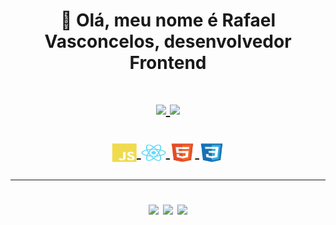 <div align=center>
    <h1>👋 Olá, meu nome é Rafael Vasconcelos, desenvolvedor Frontend     <h1>   
  <div>
    <a href="https://github.com/rafael-lima-vasconcelos">
    <img height="200em" src="https://github-readme-stats.vercel.app/api?username=rafael-lima-vasconcelos&theme=merko&count_private=true"/>
    <img height="200em" src="https://github-readme-stats.vercel.app/api/top-langs/?username=anuraghazra&theme=merko&card_width=500"    />
  </div>
  <div style="display: inline_block"><br>
    <img align="center" alt="Rafa-Js" height="30" width="40" src="https://raw.githubusercontent.com/devicons/devicon/master/icons/javascript/javascript-plain.svg">  
    <img align="center" alt="Rafa-React" height="30" width="40" src="https://raw.githubusercontent.com/devicons/devicon/master/icons/react/react-original.svg">
    <img align="center" alt="Rafa-HTML" height="30" width="40" src="https://raw.githubusercontent.com/devicons/devicon/master/icons/html5/html5-original.svg">
    <img align="center" alt="Rafa-CSS" height="30" width="40" src="https://raw.githubusercontent.com/devicons/devicon/master/icons/css3/css3-original.svg"> 
    </div>
      <hr></hr>


   <div width="30vw">
   <a href="https://discord.gg/#8279" target="_blank"><img src="https://img.shields.io/badge/Discord-7289DA?style=for-the-badge&logo=discord&logoColor=white" target="_blank"></a> 
    <a href = "mailto:rafaelvasconcelos13@gmail.com"><img src="https://img.shields.io/badge/-Gmail-%23333?style=for-the-badge&logo=gmail&logoColor=white" target="_blank"></a>
    <a href="https://www.linkedin.com/in/rafael-lima-vasconcelos/" target="_blank"><img src="https://img.shields.io/badge/-LinkedIn-%230077B5?style=for-the-badge&logo=linkedin&logoColor=white" target="_blank"></a> 
    </div>  
  </div>
</div>
<!---
rafael-lima-vasconcelos/rafael-lima-vasconcelos is a ✨ special ✨ repository because its `README.md` (this file) appears on your GitHub profile.
You can click the Preview link to take a look at your changes.
--->
